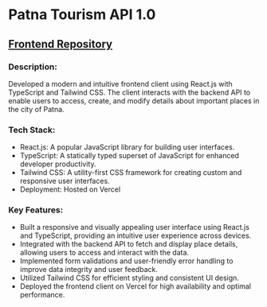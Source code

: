 # Patna Tourism API 1.0

## <u>Frontend Repository</u>

### Description: 
Developed a modern and intuitive frontend client using React.js with TypeScript and Tailwind CSS. The client interacts with the backend API to enable users to access, create, and modify details about important places in the city of Patna.

### Tech Stack:

* React.js: A popular JavaScript library for building user interfaces.
* TypeScript: A statically typed superset of JavaScript for enhanced developer productivity.
* Tailwind CSS: A utility-first CSS framework for creating custom and responsive user interfaces.
* Deployment: Hosted on Vercel

### Key Features:

* Built a responsive and visually appealing user interface using React.js and TypeScript, providing an intuitive user experience across devices.
* Integrated with the backend API to fetch and display place details, allowing users to access and interact with the data.
* Implemented form validations and user-friendly error handling to improve data integrity and user feedback.
* Utilized Tailwind CSS for efficient styling and consistent UI design.
* Deployed the frontend client on Vercel for high availability and optimal performance.





